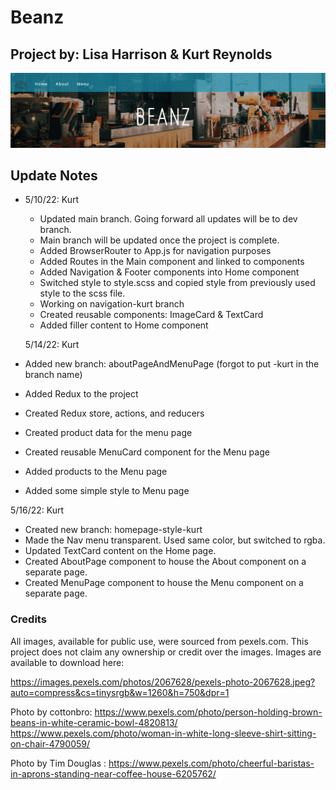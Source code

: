 # Beanz

## Project by: Lisa Harrison & Kurt Reynolds
![landing page](images/image1.png)

## Update Notes

- 5/10/22: Kurt

  - Updated main branch. Going forward all updates will be to dev branch.
  - Main branch will be updated once the project is complete.
  - Added BrowserRouter to App.js for navigation purposes
  - Added Routes in the Main component and linked to components
  - Added Navigation & Footer components into Home component
  - Switched style to style.scss and copied style from previously used style to the scss file.
  - Working on navigation-kurt branch
  - Created reusable components: ImageCard & TextCard
  - Added filler content to Home component

  5/14/22: Kurt

- Added new branch: aboutPageAndMenuPage (forgot to put -kurt in the branch name)
- Added Redux to the project
- Created Redux store, actions, and reducers
- Created product data for the menu page
- Created reusable MenuCard component for the Menu page
- Added products to the Menu page
- Added some simple style to Menu page

5/16/22: Kurt

- Created new branch: homepage-style-kurt
- Made the Nav menu transparent. Used same color, but switched to rgba.
- Updated TextCard content on the Home page.
- Created AboutPage component to house the About component on a separate page.
- Created MenuPage component to house the Menu component on a separate page.

### Credits

All images, available for public use, were sourced from pexels.com. 
This project does not claim any ownership or credit over the images.
Images are available to download here:

https://images.pexels.com/photos/2067628/pexels-photo-2067628.jpeg?auto=compress&cs=tinysrgb&w=1260&h=750&dpr=1

Photo by cottonbro:
https://www.pexels.com/photo/person-holding-brown-beans-in-white-ceramic-bowl-4820813/
https://www.pexels.com/photo/woman-in-white-long-sleeve-shirt-sitting-on-chair-4790059/

Photo by Tim Douglas :
https://www.pexels.com/photo/cheerful-baristas-in-aprons-standing-near-coffee-house-6205762/
